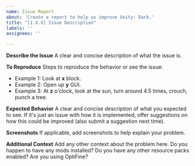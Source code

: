 ```yaml
---
name: Issue Report
about: 'Create a report to help us improve Unity: Dark.'
title: "[1.X.X] Issue Description"
labels: ''
assignees: ''

---
```


**Describe the Issue**
A clear and concise description of what the issue is.

**To Reproduce**
Steps to reproduce the behavior or see the issue:
- Example 1: Look at **x** block.
- Example 2: Open up **y** GUI.
- Example 3: At **z** o'clock, look at the sun, turn around 4.5 times, crouch, punch a tree.

**Expected Behavior**
A clear and concise description of what you expected to see. If it's just an issue with how it is implemented, offer suggestions on how this could be improved (also submit a suggestion next time).

**Screenshots**
If applicable, add screenshots to help explain your problem.

**Additional Context**
Add any other context about the problem here. Do you happen to have any mods installed? Do you have any other resource packs enabled? Are you using OptiFine?
